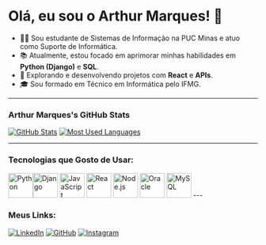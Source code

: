 # Olá, eu sou o Arthur Marques! 👋

* 👨‍💻 Sou estudante de Sistemas de Informação na PUC Minas e atuo como Suporte de Informática.
* 📚 Atualmente, estou focado em aprimorar minhas habilidades em **Python (Django)** e **SQL**.
* 🚀 Explorando e desenvolvendo projetos com **React** e **APIs**.
* 🎓 Sou formado em Técnico em Informática pelo IFMG.

---

### Arthur Marques's GitHub Stats

[![GitHub Stats](https://github-readme-stats.vercel.app/api?username=marquesht&show_icons=true&theme=dark&include_all_commits=true&count_private=true)](https://github.com/anuraghazra/github-readme-stats)
[![Most Used Languages](https://github-readme-stats.vercel.app/api/top-langs/?username=marquesht&layout=compact&theme=dark)](https://github.com/anuraghazra/github-readme-stats)

---

### Tecnologias que Gosto de Usar:

<img src="https://cdn.jsdelivr.net/gh/devicons/devicon/icons/python/python-original.svg" alt="Python" width="50" height="50"/><img src="https://cdn.jsdelivr.net/gh/devicons/devicon/icons/django/django-plain.svg" alt="Django" width="50" height="50"/>
<img src="https://cdn.jsdelivr.net/gh/devicons/devicon/icons/javascript/javascript-original.svg" alt="JavaScript" width="50" height="50"/>
<img src="https://cdn.jsdelivr.net/gh/devicons/devicon/icons/react/react-original.svg" alt="React" width="50" height="50"/>
<img src="https://cdn.jsdelivr.net/gh/devicons/devicon/icons/nodejs/nodejs-original.svg" alt="Node.js" width="50" height="50"/>
<img src="https://cdn.jsdelivr.net/gh/devicons/devicon/icons/oracle/oracle-original.svg" alt="Oracle" width="50" height="50"/>
<img src="https://cdn.jsdelivr.net/gh/devicons/devicon/icons/mysql/mysql-original.svg" alt="MySQL" width="50" height="50"/> ---

### Meus Links:

[![LinkedIn](https://img.shields.io/badge/LINKEDIN-0077B5?style=for-the-badge&logo=linkedin&logoColor=white)](https://www.linkedin.com/in/arthur-marques-b984162a9/)
[![GitHub](https://img.shields.io/badge/GITHUB-181717?style=for-the-badge&logo=github&logoColor=white)](https://github.com/marquesht)
[![Instagram](https://img.shields.io/badge/INSTAGRAM-E4405F?style=for-the-badge&logo=instagram&logoColor=white)](https://instagram.com/marques.ht)
